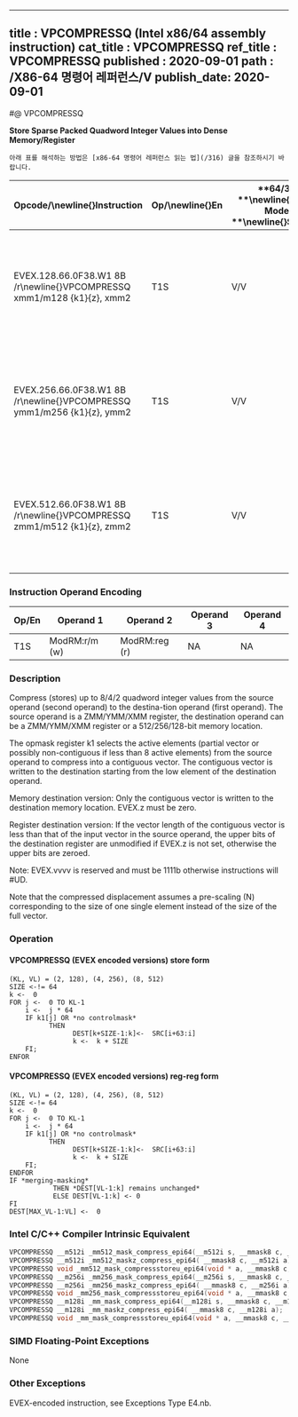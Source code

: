 ----------------------------
title : VPCOMPRESSQ (Intel x86/64 assembly instruction)
cat_title : VPCOMPRESSQ
ref_title : VPCOMPRESSQ
published : 2020-09-01
path : /X86-64 명령어 레퍼런스/V
publish_date: 2020-09-01
----------------------------


#@ VPCOMPRESSQ

**Store Sparse Packed Quadword Integer Values into Dense Memory/Register**

```lec-info
아래 표를 해석하는 방법은 [x86-64 명령어 레퍼런스 읽는 법](/316) 글을 참조하시기 바랍니다.
```

|**Opcode/**\newline{}**Instruction**|**Op/**\newline{}**En**|**64/32 **\newline{}**bit Mode **\newline{}**Support**|**CPUID **\newline{}**Feature **\newline{}**Flag**|**Description**|
|------------------------------------|-----------------------|------------------------------------------------------|--------------------------------------------------|---------------|
|EVEX.128.66.0F38.W1 8B /r\newline{}VPCOMPRESSQ xmm1/m128 {k1}{z}, xmm2|T1S|V/V|AVX512VL\newline{}AVX512F|Compress packed quadword integer values from xmm2 to xmm1/m128 using controlmask k1.|
|EVEX.256.66.0F38.W1 8B /r\newline{}VPCOMPRESSQ ymm1/m256 {k1}{z}, ymm2|T1S|V/V|AVX512VL\newline{}AVX512F|Compress packed quadword integer values from ymm2 to ymm1/m256 using controlmask k1.|
|EVEX.512.66.0F38.W1 8B /r\newline{}VPCOMPRESSQ zmm1/m512 {k1}{z}, zmm2|T1S|V/V|AVX512F|Compress packed quadword integer values from zmm2 to zmm1/m512 using controlmask k1. |
### Instruction Operand Encoding


|Op/En|Operand 1|Operand 2|Operand 3|Operand 4|
|-----|---------|---------|---------|---------|
|T1S|ModRM:r/m (w)|ModRM:reg (r)|NA|NA|
### Description 


Compress (stores) up to 8/4/2 quadword integer values from the source operand (second operand) to the destina-tion operand (first operand). The source operand is a ZMM/YMM/XMM register, the destination operand can be a ZMM/YMM/XMM register or a 512/256/128-bit memory location.

The opmask register k1 selects the active elements (partial vector or possibly non-contiguous if less than 8 active elements) from the source operand to compress into a contiguous vector. The contiguous vector is written to the destination starting from the low element of the destination operand.

Memory destination version: Only the contiguous vector is written to the destination memory location. EVEX.z must be zero.

Register destination version: If the vector length of the contiguous vector is less than that of the input vector in the source operand, the upper bits of the destination register are unmodified if EVEX.z is not set, otherwise the upper bits are zeroed.

Note: EVEX.vvvv is reserved and must be 1111b otherwise instructions will #UD.

Note that the compressed displacement assumes a pre-scaling (N) corresponding to the size of one single element instead of the size of the full vector.


### Operation
#### VPCOMPRESSQ (EVEX encoded versions) store form
```info-verb
(KL, VL) = (2, 128), (4, 256), (8, 512)
SIZE <-!= 64
k <-  0
FOR j <-  0 TO KL-1
    i <-  j * 64
    IF k1[j] OR *no controlmask*
          THEN 
                DEST[k+SIZE-1:k]<-  SRC[i+63:i]
                k <-  k + SIZE
    FI;
ENFOR
```
#### VPCOMPRESSQ (EVEX encoded versions) reg-reg form
```info-verb
(KL, VL) = (2, 128), (4, 256), (8, 512)
SIZE <-!= 64
k <-  0
FOR j <-  0 TO KL-1
    i <-  j * 64
    IF k1[j] OR *no controlmask*
          THEN 
                DEST[k+SIZE-1:k]<-  SRC[i+63:i]
                k <-  k + SIZE
    FI;
ENDFOR
IF *merging-masking* 
           THEN *DEST[VL-1:k] remains unchanged*
           ELSE DEST[VL-1:k] <- 0
FI
DEST[MAX_VL-1:VL] <-  0
```

### Intel C/C++ Compiler Intrinsic Equivalent

```cpp
VPCOMPRESSQ __m512i _mm512_mask_compress_epi64(__m512i s, __mmask8 c, __m512i a);
VPCOMPRESSQ __m512i _mm512_maskz_compress_epi64( __mmask8 c, __m512i a);
VPCOMPRESSQ void _mm512_mask_compressstoreu_epi64(void * a, __mmask8 c, __m512i s);
VPCOMPRESSQ __m256i _mm256_mask_compress_epi64(__m256i s, __mmask8 c, __m256i a);
VPCOMPRESSQ __m256i _mm256_maskz_compress_epi64( __mmask8 c, __m256i a);
VPCOMPRESSQ void _mm256_mask_compressstoreu_epi64(void * a, __mmask8 c, __m256i s);
VPCOMPRESSQ __m128i _mm_mask_compress_epi64(__m128i s, __mmask8 c, __m128i a);
VPCOMPRESSQ __m128i _mm_maskz_compress_epi64( __mmask8 c, __m128i a);
VPCOMPRESSQ void _mm_mask_compressstoreu_epi64(void * a, __mmask8 c, __m128i s);
```
### SIMD Floating-Point Exceptions


None

### Other Exceptions


EVEX-encoded instruction, see Exceptions Type E4.nb.

